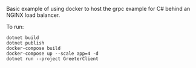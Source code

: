 Basic example of using docker to host the grpc example for C# behind an NGINX load balancer.

To run:
```
dotnet build
dotnet publish
docker-compose build
docker-compose up --scale app=4 -d
dotnet run --project GreeterClient
```